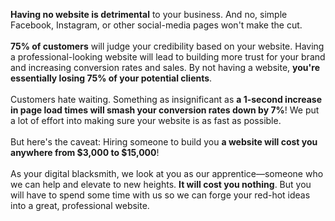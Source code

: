 **Having no website is detrimental** to your business. And no, simple Facebook, Instagram, or other social-media pages won't make the cut.  
<br/>  
**75% of customers** will judge your credibility based on your website. Having a professional-looking website will lead to building more trust for your brand and increasing conversion rates and sales. By not having a website, **you're essentially losing 75% of your potential clients**.  
<br/>  
Customers hate waiting. Something as insignificant as **a 1-second increase in page load times will smash your conversion rates down by 7%**! We put a lot of effort into making sure your website is as fast as possible.  
<br/>  
But here's the caveat: Hiring someone to build you **a website will cost you anywhere from $3,000 to $15,000**!   
<br/>  
As your digital blacksmith, we look at you as our apprentice—someone who we can help and elevate to new heights. **It will cost you nothing**. But you will have to spend some time with us so we can forge your red-hot ideas into a great, professional website.